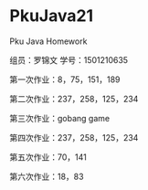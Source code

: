 # PkuJava21
Pku Java Homework
<html>
<p>组员：罗锦文  学号：1501210635</p>
<p>第一次作业：8，75，151，189</p>
<p>第二次作业：237，258，125，234</p>
<p>第三次作业：gobang game </p>
<p>第四次作业：237，258，125，234</p>
<p>第五次作业：70，141</p>
<p>第六次作业：18，83</p>
</html>
